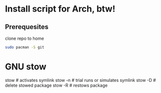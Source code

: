 # Install script for Arch, btw!
## Prerequesites

clone repo to home

```bash
sudo pacman -S git
```
# GNU stow
stow <packagename> # activates symlink
stow -n <packagename> # trial runs or simulates symlink 
stow -D <packagename> # delete stowed package
stow -R <packagename> # restows package
